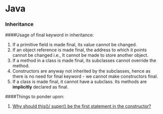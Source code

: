 # Java
### Inheritance
####Usage of final keyword in inheritance:
1. If a primitive field is made final, its value cannot be changed.
2. If an object reference is made final, the address to which it points cannot be changed i.e., It cannot be made to store another object.
3. If a method in a class is made final, its subclasses cannot override the method.
4. Constructors are anyway not inherited by the subclasses, hence as there is no need for final keyword - we cannot make constructors final.
5. If a class is made final, it cannot have a subclass. Its methods are **implicitly** declared as final.  


####Things to ponder upon:
1. [Why should this()/ super() be the first statement in the constructor?](https://stackoverflow.com/questions/1168345/why-do-this-and-super-have-to-be-the-first-statement-in-a-constructor)
